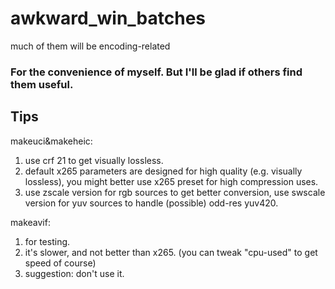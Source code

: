 # awkward_win_batches
much of them will be encoding-related

### For the convenience of myself. But I'll be glad if others find them useful.

## Tips
makeuci&makeheic: 
1. use crf 21 to get visually lossless.
2. default x265 parameters are designed for high quality (e.g. visually lossless), you might better use x265 preset for high compression uses.
3. use zscale version for rgb sources to get better conversion, use swscale version for yuv sources to handle (possible) odd-res yuv420.

makeavif:
1. for testing.
2. it's slower, and not better than x265. (you can tweak "cpu-used" to get speed of course)
3. suggestion: don't use it.
